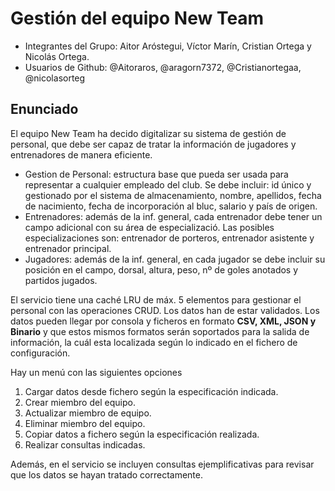 # Gestión del equipo New Team
- Integrantes del Grupo: Aitor Aróstegui, Víctor Marín, Cristian Ortega y Nicolás Ortega.
- Usuarios de Github: @Aitoraros, @aragorn7372, @Cristianortegaa, @nicolasorteg

## Enunciado
El equipo New Team ha decido digitalizar su sistema de gestión de personal, que debe ser capaz de tratar la información de jugadores y entrenadores de manera eficiente.
* Gestion de Personal: estructura base que pueda ser usada para representar a cualquier empleado del club. Se debe incluir: id único y gestionado por el sistema de almacenamiento, nombre, apellidos, fecha de nacimiento, fecha de incorporación al bluc, salario y país de origen.
* Entrenadores: además de la inf. general, cada entrenador debe tener un campo adicional con su área de especializació. Las posibles especializaciones son: entrenador de porteros, entrenador asistente y entrenador principal.
* Jugadores: además de la inf. general, en cada jugador se debe incluir su posición en el campo, dorsal, altura, peso, nº de goles anotados y partidos jugados.

El servicio tiene una caché LRU de máx. 5 elementos para gestionar el personal con las operaciones CRUD. Los datos han de estar validados. Los datos pueden llegar por consola y ficheros en formato **CSV, XML, JSON y Binario** y que estos mismos formatos serán soportados para la salida de información, la cuál esta localizada según lo indicado en el fichero de configuración.

Hay un menú con las siguientes opciones
1. Cargar datos desde fichero según la especificación indicada.
2. Crear miembro del equipo.
3. Actualizar miembro de equipo.
4. Eliminar miembro del equipo.
5. Copiar datos a fichero según la especificación realizada.
6. Realizar consultas indicadas.

Además, en el servicio se incluyen consultas ejemplificativas para revisar que los datos se hayan tratado correctamente.



